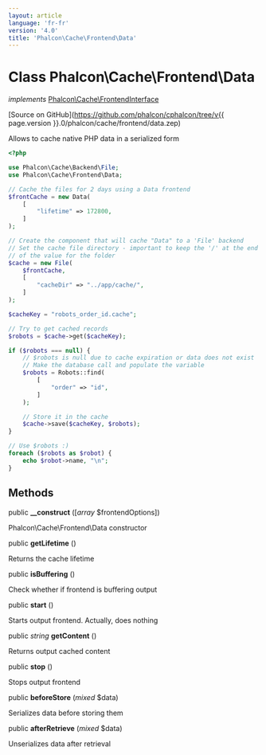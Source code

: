 ```yaml
---
layout: article
language: 'fr-fr'
version: '4.0'
title: 'Phalcon\Cache\Frontend\Data'
---
```

# Class **Phalcon\Cache\Frontend\Data**

*implements* [Phalcon\Cache\FrontendInterface](Phalcon_Cache_FrontendInterface)

[Source on GitHub](https://github.com/phalcon/cphalcon/tree/v{{ page.version }}.0/phalcon/cache/frontend/data.zep)

Allows to cache native PHP data in a serialized form

```php
<?php

use Phalcon\Cache\Backend\File;
use Phalcon\Cache\Frontend\Data;

// Cache the files for 2 days using a Data frontend
$frontCache = new Data(
    [
        "lifetime" => 172800,
    ]
);

// Create the component that will cache "Data" to a 'File' backend
// Set the cache file directory - important to keep the '/' at the end of
// of the value for the folder
$cache = new File(
    $frontCache,
    [
        "cacheDir" => "../app/cache/",
    ]
);

$cacheKey = "robots_order_id.cache";

// Try to get cached records
$robots = $cache->get($cacheKey);

if ($robots === null) {
    // $robots is null due to cache expiration or data does not exist
    // Make the database call and populate the variable
    $robots = Robots::find(
        [
            "order" => "id",
        ]
    );

    // Store it in the cache
    $cache->save($cacheKey, $robots);
}

// Use $robots :)
foreach ($robots as $robot) {
    echo $robot->name, "\n";
}

```

## Methods

public **__construct** ([*array* $frontendOptions])

Phalcon\Cache\Frontend\Data constructor

public **getLifetime** ()

Returns the cache lifetime

public **isBuffering** ()

Check whether if frontend is buffering output

public **start** ()

Starts output frontend. Actually, does nothing

public *string* **getContent** ()

Returns output cached content

public **stop** ()

Stops output frontend

public **beforeStore** (*mixed* $data)

Serializes data before storing them

public **afterRetrieve** (*mixed* $data)

Unserializes data after retrieval